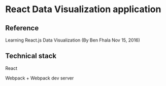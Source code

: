 # React Data Visualization application

## Reference 
  Learning React.js Data Visualization (By Ben Fhala Nov 15, 2016)

## Technical stack
  React
  
  Webpack + Webpack dev server

